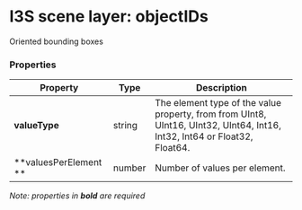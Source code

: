 # I3S scene layer: objectIDs

Oriented bounding boxes

### Properties

| Property | Type | Description |
| --- | --- | --- |
| **valueType** | string | The element type of the value property, from from UInt8, UInt16, UInt32, UInt64, Int16, Int32, Int64 or Float32, Float64. |
| **valuesPerElement ** | number | Number of values per element. |

*Note: properties in **bold** are required*

